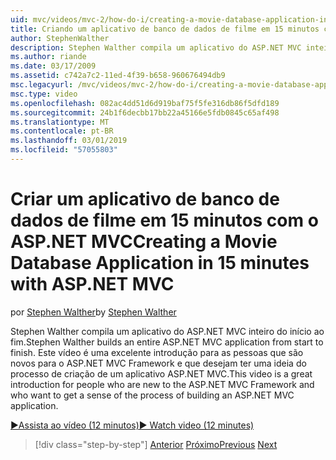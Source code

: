 ```yaml
---
uid: mvc/videos/mvc-2/how-do-i/creating-a-movie-database-application-in-15-minutes-with-aspnet-mvc
title: Criando um aplicativo de banco de dados de filme em 15 minutos com o ASP.NET MVC | Microsoft Docs
author: StephenWalther
description: Stephen Walther compila um aplicativo do ASP.NET MVC inteiro do início ao fim. Este vídeo é uma excelente introdução para as pessoas que são novas para o F. MVC do ASP.NET...
ms.author: riande
ms.date: 03/17/2009
ms.assetid: c742a7c2-11ed-4f39-b658-960676494db9
msc.legacyurl: /mvc/videos/mvc-2/how-do-i/creating-a-movie-database-application-in-15-minutes-with-aspnet-mvc
msc.type: video
ms.openlocfilehash: 082ac4dd51d6d919baf75f5fe316db86f5dfd189
ms.sourcegitcommit: 24b1f6decbb17bb22a45166e5fdb0845c65af498
ms.translationtype: MT
ms.contentlocale: pt-BR
ms.lasthandoff: 03/01/2019
ms.locfileid: "57055803"
---
```

<a name="creating-a-movie-database-application-in-15-minutes-with-aspnet-mvc"></a><span data-ttu-id="f1ddc-104">Criar um aplicativo de banco de dados de filme em 15 minutos com o ASP.NET MVC</span><span class="sxs-lookup"><span data-stu-id="f1ddc-104">Creating a Movie Database Application in 15 minutes with ASP.NET MVC</span></span>
====================
<span data-ttu-id="f1ddc-105">por [Stephen Walther](https://github.com/StephenWalther)</span><span class="sxs-lookup"><span data-stu-id="f1ddc-105">by [Stephen Walther](https://github.com/StephenWalther)</span></span>

<span data-ttu-id="f1ddc-106">Stephen Walther compila um aplicativo do ASP.NET MVC inteiro do início ao fim.</span><span class="sxs-lookup"><span data-stu-id="f1ddc-106">Stephen Walther builds an entire ASP.NET MVC application from start to finish.</span></span> <span data-ttu-id="f1ddc-107">Este vídeo é uma excelente introdução para as pessoas que são novos para o ASP.NET MVC Framework e que desejam ter uma ideia do processo de criação de um aplicativo ASP.NET MVC.</span><span class="sxs-lookup"><span data-stu-id="f1ddc-107">This video is a great introduction for people who are new to the ASP.NET MVC Framework and who want to get a sense of the process of building an ASP.NET MVC application.</span></span>

[<span data-ttu-id="f1ddc-108">&#9654;Assista ao vídeo (12 minutos)</span><span class="sxs-lookup"><span data-stu-id="f1ddc-108">&#9654; Watch video (12 minutes)</span></span>](https://channel9.msdn.com/Blogs/ASP-NET-Site-Videos/creating-a-movie-database-application-in-15-minutes-with-aspnet-mvc)

> [!div class="step-by-step"]
> <span data-ttu-id="f1ddc-109">[Anterior](creating-a-tasklist-application-with-aspnet-mvc.md)
> [Próximo](understanding-models-views-and-controllers.md)</span><span class="sxs-lookup"><span data-stu-id="f1ddc-109">[Previous](creating-a-tasklist-application-with-aspnet-mvc.md)
[Next](understanding-models-views-and-controllers.md)</span></span>
